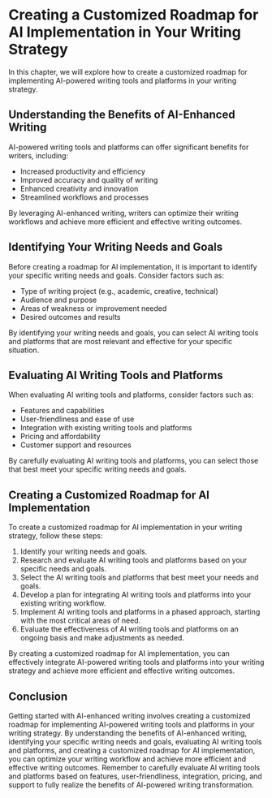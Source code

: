 Creating a Customized Roadmap for AI Implementation in Your Writing Strategy
=================================================================================================================================

In this chapter, we will explore how to create a customized roadmap for implementing AI-powered writing tools and platforms in your writing strategy.

Understanding the Benefits of AI-Enhanced Writing
-------------------------------------------------

AI-powered writing tools and platforms can offer significant benefits for writers, including:

* Increased productivity and efficiency
* Improved accuracy and quality of writing
* Enhanced creativity and innovation
* Streamlined workflows and processes

By leveraging AI-enhanced writing, writers can optimize their writing workflows and achieve more efficient and effective writing outcomes.

Identifying Your Writing Needs and Goals
----------------------------------------

Before creating a roadmap for AI implementation, it is important to identify your specific writing needs and goals. Consider factors such as:

* Type of writing project (e.g., academic, creative, technical)
* Audience and purpose
* Areas of weakness or improvement needed
* Desired outcomes and results

By identifying your writing needs and goals, you can select AI writing tools and platforms that are most relevant and effective for your specific situation.

Evaluating AI Writing Tools and Platforms
-----------------------------------------

When evaluating AI writing tools and platforms, consider factors such as:

* Features and capabilities
* User-friendliness and ease of use
* Integration with existing writing tools and platforms
* Pricing and affordability
* Customer support and resources

By carefully evaluating AI writing tools and platforms, you can select those that best meet your specific writing needs and goals.

Creating a Customized Roadmap for AI Implementation
---------------------------------------------------

To create a customized roadmap for AI implementation in your writing strategy, follow these steps:

1. Identify your writing needs and goals.
2. Research and evaluate AI writing tools and platforms based on your specific needs and goals.
3. Select the AI writing tools and platforms that best meet your needs and goals.
4. Develop a plan for integrating AI writing tools and platforms into your existing writing workflow.
5. Implement AI writing tools and platforms in a phased approach, starting with the most critical areas of need.
6. Evaluate the effectiveness of AI writing tools and platforms on an ongoing basis and make adjustments as needed.

By creating a customized roadmap for AI implementation, you can effectively integrate AI-powered writing tools and platforms into your writing strategy and achieve more efficient and effective writing outcomes.

Conclusion
----------

Getting started with AI-enhanced writing involves creating a customized roadmap for implementing AI-powered writing tools and platforms in your writing strategy. By understanding the benefits of AI-enhanced writing, identifying your specific writing needs and goals, evaluating AI writing tools and platforms, and creating a customized roadmap for AI implementation, you can optimize your writing workflow and achieve more efficient and effective writing outcomes. Remember to carefully evaluate AI writing tools and platforms based on features, user-friendliness, integration, pricing, and support to fully realize the benefits of AI-powered writing transformation.
